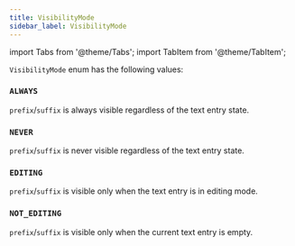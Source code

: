 ```yaml
---
title: VisibilityMode
sidebar_label: VisibilityMode
---
```

import Tabs from '@theme/Tabs';
import TabItem from '@theme/TabItem';

`VisibilityMode` enum has the following values:

### `ALWAYS`

`prefix`/`suffix` is always visible regardless of the text entry state.

### `NEVER`

`prefix`/`suffix` is never visible regardless of the text entry state.

### `EDITING`

`prefix`/`suffix` is visible only when the text entry is in editing mode.

### `NOT_EDITING`

`prefix`/`suffix` is visible only when the current text entry is empty.

